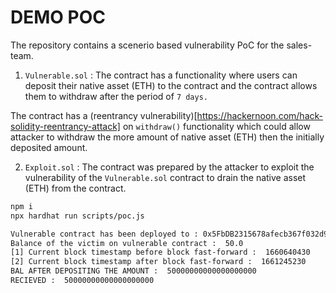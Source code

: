 # DEMO POC

The repository contains a scenerio based vulnerability PoC for the sales-team.

1. `Vulnerable.sol` : The contract has a functionality where users can deposit their native asset (ETH) to the contract and the contract allows them to withdraw after the period of `7 days.`

The contract has a (reentrancy vulnerability)[https://hackernoon.com/hack-solidity-reentrancy-attack] on `withdraw()` functionality which could allow attacker to withdraw the more amount of native asset (ETH) then the initially deposited amount.

2. `Exploit.sol` : The contract was prepared by the attacker to exploit the vulnerability of the `Vulnerable.sol` contract to drain the native asset (ETH) from the contract.


```bash
npm i
npx hardhat run scripts/poc.js
```

```bash
Vulnerable contract has been deployed to : 0x5FbDB2315678afecb367f032d93F642f64180aa3
Balance of the victim on vulnerable contract :  50.0
[1] Current block timestamp before block fast-forward :  1660640430
[2] Current block timestamp after block fast-forward :  1661245230
BAL AFTER DEPOSITING THE AMOUNT :  50000000000000000000
RECIEVED :  50000000000000000000
```